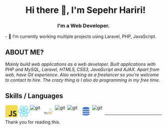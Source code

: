 <h1 align="center">
  Hi there 👋, I'm Sepehr Hariri!
</h1>

<h3 align="center">
  I'm a Web Developer.
 </h3>
 - 🔭 I’m currently working multiple projects using Laravel, PHP, JavaScript.

## ABOUT ME?

_Mainly build web applications as a web developer. Built applications with PHP and MySQL, Laravel, HTML5, CSS3, JavaScript and AJAX. Apart from web, have Git experience. Also working as a freelancer so you're welcome to contact to hire. The crazy thing is I also do programming in my free time._

## Skills / Languages

<img align="left" alt="javascript" width="40" height="40" src="https://raw.githubusercontent.com/devicons/devicon/master/icons/javascript/javascript-original.svg" />
<img align="left" alt="react" width="40" height="40" src="https://raw.githubusercontent.com/devicons/devicon/master/icons/react/react-original.svg"/>  
<img align="left" src="https://www.vectorlogo.zone/logos/jquery/jquery-icon.svg" alt="git" width="40" height="40"/>
<img align="left" alt="MySQL" width="40px" src="https://raw.githubusercontent.com/github/explore/80688e429a7d4ef2fca1e82350fe8e3517d3494d/topics/mysql/mysql.png" />
<img align="left" src="https://www.vectorlogo.zone/logos/php/php-icon.svg" alt="git" width="40" height="40"/>
<img align="left" src="https://www.vectorlogo.zone/logos/laravel/laravel-icon.svg" alt="git" width="40" height="40"/>
<img align="left" alt="SQL" width="40" src="https://raw.githubusercontent.com/github/explore/80688e429a7d4ef2fca1e82350fe8e3517d3494d/topics/sql/sql.png" />
<img align="left" src="https://www.vectorlogo.zone/logos/git-scm/git-scm-icon.svg" alt="git" width="40" height="40"/>

<br />
<hr />

Thank you for reading this.
